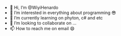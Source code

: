 - 👋 Hi, I’m @WiyiHenardo
- 👀 I’m interested in everything about programming 😎
- 🌱 I’m currently learning on phyton, c# and etc
- 💞️ I’m looking to collaborate on ...
- 📫 How to reach me on email 😄

<!---
WiyiHenardo/WiyiHenardo is a ✨ special ✨ repository because its `README.md` (this file) appears on your GitHub profile.
You can click the Preview link to take a look at your changes.
--->
